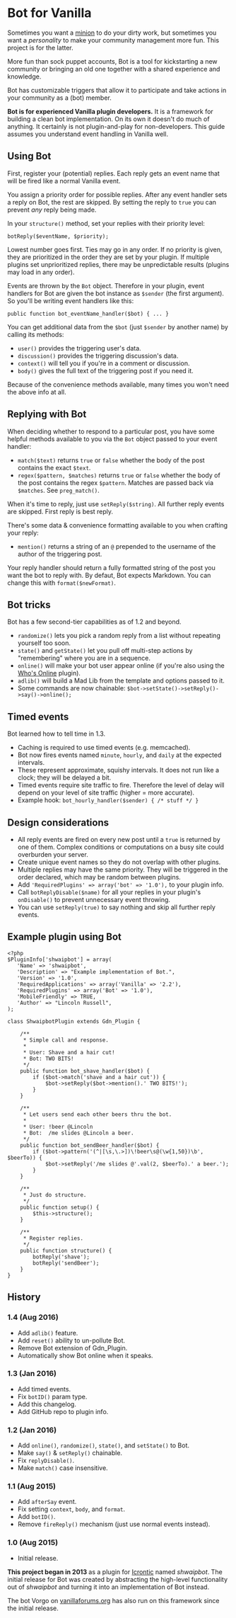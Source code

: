 # Bot for Vanilla

Sometimes you want a [minion](https://github.com/vanilla/minion) to do your dirty work, but sometimes you want a _personality_ to make your community management more fun. This project is for the latter.

More fun than sock puppet accounts, Bot is a tool for kickstarting a new community or bringing an old one together with a shared experience and knowledge.

Bot has customizable triggers that allow it to participate and take actions in your community as a (bot) member. 

**Bot is for experienced Vanilla plugin developers.** It is a framework for building a clean bot implementation. On its own it doesn't do much of anything. It certainly is not plugin-and-play for non-developers. This guide assumes you understand event handling in Vanilla well.

## Using Bot

First, register your (potential) replies. Each reply gets an event name that will be fired like a normal Vanilla event.

You assign a priority order for possible replies. After any event handler sets a reply on Bot, the rest are skipped. By setting the reply to `true` you can prevent _any_ reply being made.

In your `structure()` method, set your replies with their priority level:

`botReply($eventName, $priority);`

Lowest number goes first. Ties may go in any order. If no priority is given, they are prioritized in the order they are set by your plugin. If multiple plugins set unprioritized replies, there may be unpredictable results (plugins may load in any order).

Events are thrown by the `Bot` object. Therefore in your plugin, event handlers for Bot are given the bot instance as `$sender` (the first argument). So you'll be writing event handlers like this:

`public function bot_eventName_handler($bot) { ... }`

You can get additional data from the `$bot` (just `$sender` by another name) by calling its methods:

* `user()` provides the triggering user's data.
* `discussion()` provides the triggering discussion's data.
* `context()` will tell you if you're in a comment or discussion.
* `body()` gives the full text of the triggering post if you need it.

Because of the convenience methods available, many times you won't need the above info at all.

## Replying with Bot

When deciding whether to respond to a particular post, you have some helpful methods available to you via the `Bot` object passed to your event handler:

* `match($text)` returns `true` or `false` whether the body of the post contains the exact `$text`.
* `regex($pattern, $matches)` returns `true` or `false` whether the body of the post contains the regex `$pattern`. Matches are passed back via `$matches`. See `preg_match()`.

When it's time to reply, just use `setReply($string)`. All further reply events are skipped. First reply is best reply.

There's some data & convenience formatting available to you when crafting your reply:

* `mention()` returns a string of an `@` prepended to the username of the author of the triggering post.

Your reply handler should return a fully formatted string of the post you want the bot to reply with. By defaut, Bot expects Markdown. You can change this with `format($newFormat)`.

## Bot tricks

Bot has a few second-tier capabilities as of 1.2 and beyond.

* `randomize()` lets you pick a random reply from a list without repeating yourself too soon.
* `state()` and `getState()` let you pull off multi-step actions by "remembering" where you are in a sequence.
* `online()` will make your bot user appear online (if you're also using the [Who's Online](https://vanillaforums.org/addon/whosonline-plugin) plugin).
* `adlib()` will build a Mad Lib from the template and options passed to it.
* Some commands are now chainable: `$bot->setState()->setReply()->say()->online();`

## Timed events

Bot learned how to tell time in 1.3.

* Caching is required to use timed events (e.g. memcached).
* Bot now fires events named `minute`, `hourly`, and `daily` at the expected intervals.
* These represent approximate, squishy intervals. It does not run like a clock; they will be delayed a bit.
* Timed events require site traffic to fire. Therefore the level of delay will depend on your level of site traffic (higher = more accurate).
* Example hook: `bot_hourly_handler($sender) { /* stuff */ }`

## Design considerations

* All reply events are fired on every new post until a `true` is returned by one of them. Complex conditions or computations on a busy site could overburden your server.
* Create unique event names so they do not overlap with other plugins.
* Multiple replies may have the same priority. They will be triggered in the order declared, which may be random between plugins.
* Add `'RequiredPlugins' => array('bot' => '1.0'),` to your plugin info.
* Call `botReplyDisable($name)` for all your replies in your plugin's `onDisable()` to prevent unnecessary event throwing.
* You can use `setReply(true)` to say nothing and skip all further reply events.

## Example plugin using Bot

```
<?php
$PluginInfo['shwaipbot'] = array(
   'Name' => 'shwaipbot',
   'Description' => "Example implementation of Bot.",
   'Version' => '1.0',
   'RequiredApplications' => array('Vanilla' => '2.2'),
   'RequiredPlugins' => array('Bot' => '1.0'),
   'MobileFriendly' => TRUE,
   'Author' => "Lincoln Russell",
);

class ShwaipbotPlugin extends Gdn_Plugin {

    /**
     * Simple call and response.
     *
     * User: Shave and a hair cut!
     * Bot: TWO BITS!
     */
    public function bot_shave_handler($bot) {
        if ($bot->match('shave and a hair cut')) {
            $bot->setReply($bot->mention().' TWO BITS!');
        }
    }

    /**
     * Let users send each other beers thru the bot.
     *
     * User: !beer @Lincoln
     * Bot:  /me slides @Lincoln a beer.
     */
    public function bot_sendBeer_handler($bot) {
        if ($bot->pattern('(^|[\s,\.>])\!beer\s@(\w{1,50})\b', $beerTo)) {
            $bot->setReply('/me slides @'.val(2, $beerTo).' a beer.');
        }
    }
    
    /**
     * Just do structure.
     */
    public function setup() {
        $this->structure();
    }

    /**
     * Register replies.
     */
    public function structure() {
        botReply('shave');
        botReply('sendBeer');
    }
}
```

## History

### 1.4 (Aug 2016)

* Add `adlib()` feature.
* Add `reset()` ability to un-pollute Bot.
* Remove Bot extension of Gdn_Plugin.
* Automatically show Bot online when it speaks.

### 1.3 (Jan 2016)

* Add timed events.
* Fix `botID()` param type.
* Add this changelog.
* Add GitHub repo to plugin info.

### 1.2 (Jan 2016)

* Add `online()`, `randomize()`, `state()`, and `setState()` to Bot.
* Make `say()` & `setReply()` chainable.
* Fix `replyDisable()`.
* Make `match()` case insensitive.

### 1.1 (Aug 2015)

* Add `afterSay` event.
* Fix setting `context`, `body`, and `format`.
* Add `botID()`.
* Remove `fireReply()` mechanism (just use normal events instead).

### 1.0 (Aug 2015)

* Initial release.

**This project began in 2013** as a plugin for [Icrontic](https://icrontic.com) named _shwaipbot_. The initial release for Bot was created by abstracting the high-level functionality out of _shwaipbot_ and turning it into an implementation of Bot instead.

The bot Vorgo on [vanillaforums.org](https://vanillaforums.org) has also run on this framework since the initial release.